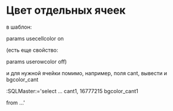 # Цвет отдельных ячеек

в шаблон:

params usecellcolor    on

\(есть еще свойство:

params userowcolor off\)

и для нужной ячейки помимо, например, поля cant, вывести и bgcolor\_cant

:SQLMaster:='select ... cant1, 16777215 bgcolor\_cant1

from ...'

